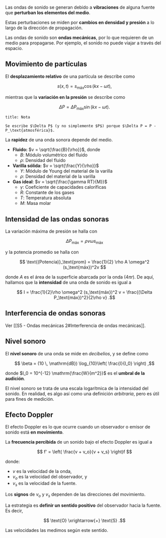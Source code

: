 Las ondas de sonido se generan debido a **vibraciones** de alguna fuente que **perturban los elementos del medio**.

Estas perturbaciones se miden por **cambios en densidad y presión** a lo largo de la dirección de propagación.

Las ondas de sonido son **ondas mecánicas**, por lo que requieren de un medio para propagarse. Por ejemplo, el sonido no puede viajar a través del espacio.

## Movimiento de partículas

El **desplazamiento relativo** de una partícula se describe como

$$
s(x,t) = s_\text{máx}\cos(kx - \omega t)
,$$

mientras que la **variación en la presión** se describe como

$$
\Delta P = \Delta P_\text{máx}\sin(kx - \omega t)
.$$

```ad-note
title: Nota

Se escribe $\Delta P$ (y no simplemente $P$) porque $\Delta P = P - P_\text{atmosférica}$.

```

La **rapidez** de una onda sonora depende del medio.

- **Fluido:** $v = \sqrt{\frac{B}{\rho}}$, donde
	- $B$: Módulo volumétrico del fluido
	- $\rho$: Densidad del fluido
- **Varilla sólida:** $v = \sqrt{\frac{Y}{\rho}}$
	- $Y$: Módulo de Young del material de la varilla
	- $\rho$: Densidad del material de la varilla
- **Gas ideal**: $v = \sqrt{\frac{\gamma RT}{M}}$
	- $\gamma$: Coeficiente de capacidades caloríficas
	- $R$: Constante de los gases
	- $T$: Temperatura absoluta
	- $M$: Masa molar

## Intensidad de las ondas sonoras

La variación máxima de presión se halla con

$$
\Delta P_\text{máx} = \rho v \omega s_\text{máx}
$$

y la potencia promedio se halla con

$$
\text{(Potencia)}_\text{prom} = \frac{1}{2} \rho A \omega^2 (s_\text{máx})^2v
$$

donde $A$ es el área de la superficie abarcada por la onda ($4\pi r$). De aquí, hallamos que la **intensidad** de una onda de sonido es igual a

$$
I = \frac{1}{2}\rho \omega^2 (s_\text{máx})^2 v = \frac{(\Delta P_\text{máx})^2}{2\rho v}
.$$

## Interferencia de ondas sonoras

Ver [[S5 - Ondas mecánicas 2#Interferencia de ondas mecánicas]].

## Nivel sonoro

El **nivel sonoro** de una onda se mide en *decibelios*, y se define como

$$
\beta = (10 \, \mathrm{dB}) \log_{10}\left( \frac{I}{I_0} \right)
,$$

donde $I_0 = 10^{-12} \mathrm{\frac{W}{m^2}}$ es el **umbral de la audición**.

El nivel sonoro se trata de una escala logarítmica de la intensidad del sonido. En realidad, es algo así como una definición *arbitraria*, pero es útil para fines de medición.

## Efecto Doppler

El efecto Doppler es lo que ocurre cuando un observador o emisor de sonido está **en movimiento**.

La **frecuencia percibida** de un sonido bajo el efecto Doppler es igual a

$$
f' = \left( \frac{v + v_o}{v + v_s} \right)f
$$

donde:

- $v$ es la velocidad de la onda,
- $v_o$ es la velocidad del observador, y
- $v_s$ es la velocidad de la fuente.

Los **signos** de $v_o$ y $v_s$ dependen de las direcciones del movimiento.

La estrategia es **definir un sentido positivo** del observador hacia la fuente. Es decir,

$$
\text{O} \xrightarrow{+} \text{S}
.$$

Las velocidades las medimos según este sentido.